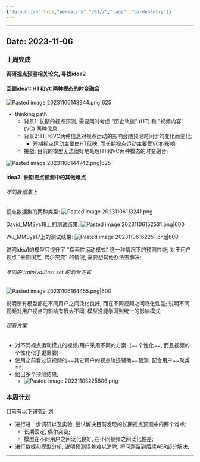 ```yaml
---
{"dg-publish":true,"permalink":"/01//","tags":["gardenEntry"]}
---
```



---
## Date: 2023-11-06

### 上周完成

**调研视点预测相关论文, 寻找idea2**

#### 回顾idea1: HT和VC两种模态的时变融合

![Pasted image 20231106143944.png|625](/img/user/attachments/Pasted%20image%2020231106143944.png)

- thinking path
	- 背景1: 长期的视点预测, 需要同时考虑 "历史轨迹" (HT) 和 "视频内容" (VC) 两种信息;
	- 背景2: HT和VC两种信息对视点运动的影响会随预测时间步的变化而变化; 
		- 短期视点运动主要由HT反映, 而长期视点运动主要受VC的影响;
	- 挑战: 目前的模型无法很好地处理HT和VC两种模态的时变融合;

![Pasted image 20231106144742.png|625](/img/user/attachments/Pasted%20image%2020231106144742.png)

#### idea2: 长期视点预测中的其他难点

###### 不同数据集上

视点数据集的两种类型:
![Pasted image 20231106113241.png](/img/user/attachments/Pasted%20image%2020231106113241.png)

David_MMSys18上的测试结果: 
![Pasted image 20231106152531.png|600](/img/user/attachments/Pasted%20image%2020231106152531.png)

Wu_MMSys17上的测试结果:
![Pasted image 20231106162251.png|600](/img/user/attachments/Pasted%20image%2020231106162251.png)

说明idea1的模型只提升了 "探索性运动模式" 这一种情况下的预测性能;
对于用户视点 "长期固定, 偶尔突变" 的情况, 需要想其他办法去解决;

###### 不同的 train/val/test set 的划分方式

![Pasted image 20231106164455.png|600](/img/user/attachments/Pasted%20image%2020231106164455.png)

说明所有模型都在不同用户之间泛化良好, 而在不同视频之间泛化性差; 
说明不同视频对用户视点的影响有很大不同, 模型没能学习到统一的影响模式;

###### 现有方案

- 对不同视点运动模式的视频/用户采用不同的方案; (==个性化==, 而且视频的个性化似乎更重要)
- 使用之前看过该视频的==其它用户的视点轨迹辅助==预测, 配合用户==聚类==;
- 给出多个预测结果;
	- ![Pasted image 20231105225806.png](/img/user/attachments/Pasted%20image%2020231105225806.png)

### 本周计划

目前有以下研究计划:
- 进行进一步调研以及实验, 尝试解决目前发现的长期视点预测中的两个难点:
	- 长期固定, 偶尔突变;
	- 模型在不同用户之间泛化良好, 在不同视频之间泛化性差; 
- 进行数据和模型分析, 说明预测误差难以消除, 将问题留到后续ABR部分解决;

---
